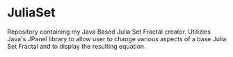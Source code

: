 # JuliaSet
Repository containing my Java Based Julia Set Fractal creator. Utilizies Java's JPanel library to allow user to change various aspects of a base Julia Set Fractal and to display the resulting equation.
